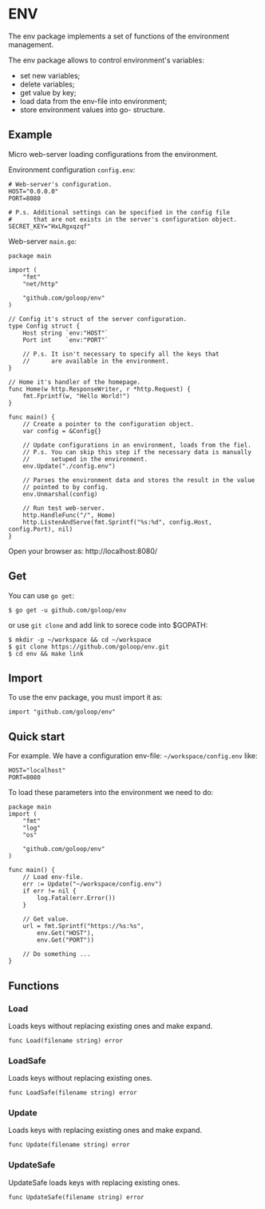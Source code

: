 # ENV

The env package implements a set of functions of the environment management.

The env package allows to control environment's variables: 
* set new variables;
* delete variables;
* get value by key;
* load data from the env-file into environment;
* store environment values into go- structure.

## Example

Micro web-server loading configurations from the environment.

Environment configuration `config.env`:

```
# Web-server's configuration.
HOST="0.0.0.0"
PORT=8080

# P.s. Additional settings can be specified in the config file
#      that are not exists in the server's configuration object.
SECRET_KEY="HxLRgxqzqf"
```

Web-server `main.go`:
```
package main

import (
	"fmt"
	"net/http"

	"github.com/goloop/env"
)

// Config it's struct of the server configuration.
type Config struct {
	Host string `env:"HOST"`
	Port int    `env:"PORT"`

	// P.s. It isn't necessary to specify all the keys that
	//      are available in the environment.
}

// Home it's handler of the homepage.
func Home(w http.ResponseWriter, r *http.Request) {
	fmt.Fprintf(w, "Hello World!")
}

func main() {
	// Create a pointer to the configuration object.
	var config = &Config{}

	// Update configurations in an environment, loads from the fiel.
	// P.s. You can skip this step if the necessary data is manually
	//      setuped in the environment.
	env.Update("./config.env")

	// Parses the environment data and stores the result in the value
	// pointed to by config.
	env.Unmarshal(config)

	// Run test web-server.
	http.HandleFunc("/", Home)
	http.ListenAndServe(fmt.Sprintf("%s:%d", config.Host, config.Port), nil)
}
```

Open your browser as: http://localhost:8080/

## Get

You can use `go get`:

```
$ go get -u github.com/goloop/env
```
or use `git clone`  and add link to sorece code into $GOPATH:

```
$ mkdir -p ~/workspace && cd ~/workspace
$ git clone https://github.com/goloop/env.git
$ cd env && make link
```

## Import

To use the env package, you must import it as:

```
import "github.com/goloop/env"

```

## Quick start

For example. We have a configuration env-file: `~/workspace/config.env` like:
```
HOST="localhost"
PORT=8080
```
To load these parameters into the environment we need to do:

```
package main
import (
    "fmt"
    "log"
    "os"

    "github.com/goloop/env"
)

func main() {
    // Load env-file.
    err := Update("~/workspace/config.env")
    if err != nil {
        log.Fatal(err.Error())
    }

    // Get value.
    url = fmt.Sprintf("https://%s:%s",
        env.Get("HOST"),
        env.Get("PORT"))

    // Do something ... 
}
```

## Functions

### Load

Loads keys without replacing existing ones and make expand.

`func Load(filename string) error`

### LoadSafe

Loads keys without replacing existing ones.

`func LoadSafe(filename string) error`

### Update

Loads keys with replacing existing ones and make expand.

`func Update(filename string) error`

### UpdateSafe

UpdateSafe loads keys with replacing existing ones.

`func UpdateSafe(filename string) error`
